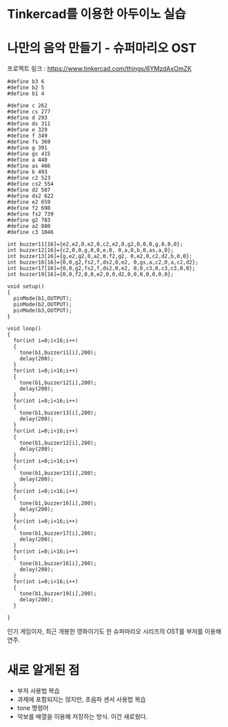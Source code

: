 Tinkercad를 이용한 아두이노 실습
========
# 나만의 음악 만들기 - 슈퍼마리오 OST
프로젝트 링크 : <https://www.tinkercad.com/things/6YMzdAxOmZK>        

```
#define b3 6
#define b2 5
#define b1 4

#define c 262
#define cs 277
#define d 293
#define ds 311
#define e 329
#define f 349
#define fs 369
#define g 391
#define gs 415
#define a 440
#define as 466
#define b 493
#define c2 523
#define cs2 554
#define d2 587
#define ds2 622
#define e2 659
#define f2 698
#define fs2 739
#define g2 783
#define a2 880
#define c3 1046

int buzzer11[16]={e2,e2,0,e2,0,c2,e2,0,g2,0,0,0,g,0,0,0};
int buzzer12[16]={c2,0,0,g,0,0,e,0, 0,a,0,b,0,as,a,0};
int buzzer13[16]={g,e2,g2,0,a2,0,f2,g2, 0,e2,0,c2,d2,b,0,0};
int buzzer16[16]={0,0,g2,fs2,f,ds2,0,e2, 0,gs,a,c2,0,a,c2,d2};
int buzzer17[16]={0,0,g2,fs2,f,ds2,0,e2, 0,0,c3,0,c3,c3,0,0};
int buzzer19[16]={0,0,f2,0,0,e2,0,0,d2,0,0,0,0,0,0,0};

void setup()
{
  pinMode(b1,OUTPUT);
  pinMode(b2,OUTPUT);
  pinMode(b3,OUTPUT);
}

void loop()
{
  for(int i=0;i<16;i++)
  {
    tone(b1,buzzer11[i],200);
    delay(200);
  }
  for(int i=0;i<16;i++)
  {
    tone(b1,buzzer12[i],200);
    delay(200);
  }
  for(int i=0;i<16;i++)
  {
    tone(b1,buzzer13[i],200);
    delay(200);
  }
  for(int i=0;i<16;i++)
  {
    tone(b1,buzzer12[i],200);
    delay(200);
  }
  for(int i=0;i<16;i++)
  {
    tone(b1,buzzer13[i],200);
    delay(200);
  }
  for(int i=0;i<16;i++)
  {
    tone(b1,buzzer16[i],200);
    delay(200);
  }
  for(int i=0;i<16;i++)
  {
    tone(b1,buzzer17[i],200);
    delay(200);
  }
  for(int i=0;i<16;i++)
  {
    tone(b1,buzzer16[i],200);
    delay(200);
  }
  for(int i=0;i<16;i++)
  {
    tone(b1,buzzer19[i],200);
    delay(200);
  }

}
```
인기 게임이자, 최근 개봉한 영화이기도 한 슈퍼마리오 시리즈의 OST를 부저를 이용해 연주.
# 새로 알게된 점
* 부저 사용법 복습
* 과제에 포함되지는 않지만, 초음파 센서 사용법 복습
* tone 명령어
* 악보를 배열을 이용해 저장하는 방식. 이건 새로웠다.
